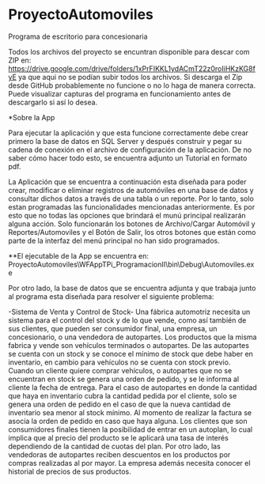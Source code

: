 # ProyectoAutomoviles
Programa de escritorio para concesionaria

Todos los archivos del proyecto se encuntran disponible para descar com ZIP en:
https://drive.google.com/drive/folders/1xPrFIKKL1ydACmT22z0roIiHKzKG8fyE
 ya que aqui no se podían subir todos los archivos. Si descarga el Zip desde GitHub probablemente
 no funcione o no lo haga de manera correcta.
 Puede visualizar capturas del programa en funcionamiento antes de descargarlo si así lo desea.
 
*Sobre la App

 Para ejecutar la aplicación y que esta funcione correctamente debe crear primero la base de datos
en SQL Server y después construir y pegar su cadena de conexión en el archivo de configuración de
la aplicación. De no saber cómo hacer todo esto, se encuentra adjunto un Tutorial en formato pdf.

 La Aplicación que se encuentra a continuación esta diseñada para poder crear, modificar o eliminar
registros de automóviles en una base de datos y consultar dichos datos a través de una tabla o 
un reporte.
 Por lo tanto, solo estan programadas las funcionalidades mencionadas anteriormente. Es por esto que
no todas las opciones que brindará el munú principal realizarán alguna acción.
 Solo funcionarán los botones de Archivo/Cargar Automóvil y Reportes/Automoviles y el Botón de Salir,
los otros botones que están como parte de la interfaz del menú principal no han sido programados.

**El ejecutable de la App se encuentra en: ProyectoAutomoviles\WFAppTPi_ProgramacionII\bin\Debug\Automoviles.exe

 Por otro lado, la base de datos que se encuentra adjunta y que trabaja junto al programa esta diseñada 
para resolver el siguiente problema:

  -Sistema de Venta y Control de Stock-
 Una fábrica automotriz necesita un sistema para el control del stock y de lo que vende, como así
también de sus clientes, que pueden ser consumidor final, una empresa, un concesionario, o una
vendedora de autopartes.
 Los productos que la misma fabrica y vende son vehículos terminados o autopartes. De las autopartes se
cuenta con un stock y  se conoce el mínimo de stock que debe haber en inventario, en cambio para vehículos
no se cuenta con stock previo.
 Cuando un cliente quiere comprar vehículos, o autopartes que no se encuentran en stock se genera una orden
de pedido, y se le informa al cliente la fecha de entrega. Para el caso de autopartes en donde la cantidad
que haya en inventario cubra la cantidad pedida por el cliente, solo se genera una orden de pedido en el caso
de que la nueva cantidad de inventario sea menor al stock mínimo.
 Al momento de realizar la factura se asocia la orden de pedido en caso que haya alguna.
 Los clientes que son consumidores finales tienen la posibilidad de entrar en un autoplan, lo cual implica que
al precio del producto se le aplicará una tasa de interés dependiendo de la cantidad de cuotas del plan.
 Por otro lado, las vendedoras de autopartes reciben descuentos en los productos por compras realizadas al por mayor.
 La empresa además necesita conocer el historial de precios de sus productos.
